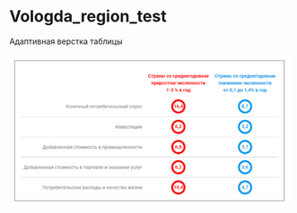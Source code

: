 # Vologda_region_test
Адаптивная верстка таблицы

<img src="./preview.png" style='max-width: 500px' />
